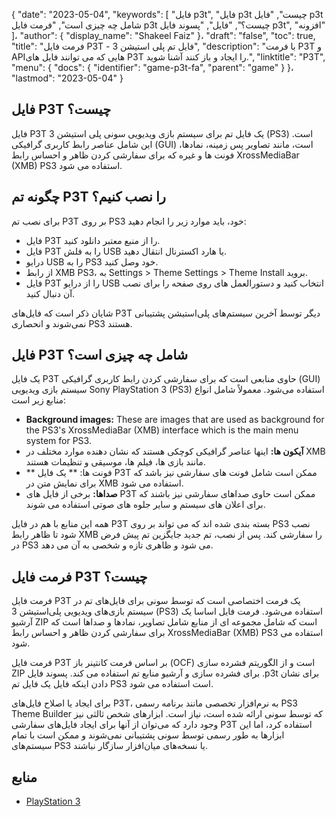 {
  "date": "2023-05-04",
  "keywords": [
"فایل p3t",
"فایل p3t چیست",
"فایل p3t شامل چه چیزی است",
"فرمت فایل p3t چیست؟",
"فایل",
"پسوند فایل p3t",
"افزونه"
]،
  "author": {
    "display_name": "Shakeel Faiz"
}،
  "draft": "false",
  "toc": true,
  "title": "فرمت فایل P3T - فایل تم پلی استیشن 3",
  "description": "با فرمت P3T و APIهایی که می توانند فایل های P3T را ایجاد و باز کنند آشنا شوید.",
  "linktitle": "P3T",
  "menu": {
    "docs": {
      "identifier": "game-p3t-fa",
      "parent": "game"
}
}،
  "lastmod": "2023-05-04"
}

## فایل P3T چیست؟

فایل P3T یک فایل تم برای سیستم بازی ویدیویی سونی پلی استیشن 3 (PS3) است. این شامل عناصر رابط کاربری گرافیکی (GUI) است، مانند تصاویر پس زمینه، نمادها، فونت ها و غیره که برای سفارشی کردن ظاهر و احساس رابط XrossMediaBar (XMB) PS3 استفاده می شود.

## چگونه تم P3T را نصب کنیم؟

برای نصب تم P3T بر روی PS3 خود، باید موارد زیر را انجام دهید:

- فایل P3T را از منبع معتبر دانلود کنید.
- فایل P3T را به فلش USB یا هارد اکسترنال انتقال دهید.
- درایو USB را به PS3 خود وصل کنید.
- از رابط XMB PS3، به Settings > Theme Settings > Theme Install بروید.
- فایل P3T را از درایو USB انتخاب کنید و دستورالعمل های روی صفحه را برای نصب آن دنبال کنید.

شایان ذکر است که فایل‌های P3T دیگر توسط آخرین سیستم‌های پلی‌استیشن پشتیبانی نمی‌شوند و انحصاری PS3 هستند.

## فایل P3T شامل چه چیزی است؟

یک فایل P3T حاوی منابعی است که برای سفارشی کردن رابط کاربری گرافیکی (GUI) سیستم بازی ویدیویی Sony PlayStation 3 (PS3) استفاده می‌شود. معمولاً شامل انواع منابع زیر است:

- **Background images:** These are images that are used as background for the PS3's XrossMediaBar (XMB) interface which is the main menu system for PS3.
- **آیکون ها:** اینها عناصر گرافیکی کوچکی هستند که نشان دهنده موارد مختلف در XMB مانند بازی ها، فیلم ها، موسیقی و تنظیمات هستند.
- ** فونت ها: ** یک فایل P3T ممکن است شامل فونت های سفارشی نیز باشد که برای نمایش متن در XMB استفاده می شود.
- **صداها:** برخی از فایل های P3T ممکن است حاوی صداهای سفارشی نیز باشند که برای اعلان های سیستم و سایر جلوه های صوتی استفاده می شوند.

همه این منابع با هم در فایل P3T بسته بندی شده اند که می تواند بر روی PS3 نصب شود تا ظاهر رابط XMB را سفارشی کند. پس از نصب، تم جدید جایگزین تم پیش فرض در PS3 می شود و ظاهری تازه و شخصی به آن می دهد.

## فرمت فایل P3T چیست؟

فرمت فایل P3T یک فرمت اختصاصی است که توسط سونی برای فایل‌های تم در سیستم بازی‌های ویدیویی پلی‌استیشن 3 (PS3) استفاده می‌شود. فرمت فایل اساسا یک آرشیو ZIP است که شامل مجموعه ای از منابع شامل تصاویر، نمادها و صداها است که برای سفارشی کردن ظاهر و احساس رابط XrossMediaBar (XMB) PS3 استفاده می شود.

فرمت فایل P3T بر اساس فرمت کانتینر باز (OCF) است و از الگوریتم فشرده سازی ZIP برای فشرده سازی و آرشیو منابع تم استفاده می کند. پسوند فایل .p3t برای نشان دادن اینکه فایل یک فایل تم PS3 است استفاده می شود.

برای ایجاد یا اصلاح فایل‌های P3T، به نرم‌افزار تخصصی مانند برنامه رسمی PS3 Theme Builder که توسط سونی ارائه شده است، نیاز است. ابزارهای شخص ثالثی نیز وجود دارد که می‌توان از آنها برای ایجاد فایل‌های سفارشی P3T استفاده کرد، اما این ابزارها به طور رسمی توسط سونی پشتیبانی نمی‌شوند و ممکن است با تمام سیستم‌های PS3 یا نسخه‌های میان‌افزار سازگار نباشند.

## منابع
* [PlayStation 3](https://en.wikipedia.org/wiki/PlayStation_3)



